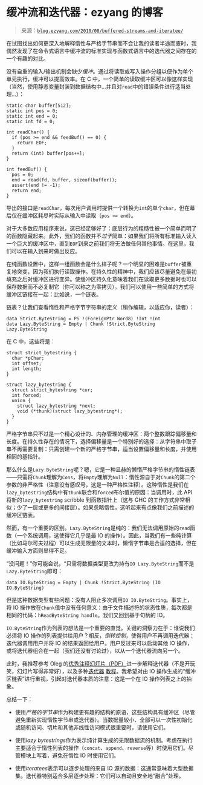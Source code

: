 <!--yml

分类：未分类

日期：2024-07-01 18:18:12

-->

# 缓冲流和迭代器：ezyang 的博客

> 来源：[`blog.ezyang.com/2010/08/buffered-streams-and-iteratee/`](http://blog.ezyang.com/2010/08/buffered-streams-and-iteratee/)

在试图找出如何更深入地解释惰性与严格字节串而不会让我的读者半途而废时，我偶然发现了在命令式语言中缓冲流的标准实现与函数式语言中的迭代器之间存在的一个有趣的对比。

没有自重的输入/输出机制会缺少*缓冲*。通过将读取或写入操作分组以便作为单个单元执行，缓冲可以提高效率。在 C 中，一个简单的读取缓冲区可以像这样实现（当然，使用静态变量封装到数据结构中...并且对`read`中的错误条件进行适当处理...）：

```
static char buffer[512];
static int pos = 0;
static int end = 0;
static int fd = 0;

int readChar() {
  if (pos >= end && feedBuf() == 0) {
    return EOF;
  }
  return (int) buffer[pos++];
}

int feedBuf() {
  pos = 0;
  end = read(fd, buffer, sizeof(buffer));
  assert(end != -1);
  return end;
}

```

导出的接口是`readChar`，每次用户调用时提供一个转换为`int`的单个`char`，但在幕后仅在缓冲区耗尽时实际从输入中读取（`pos >= end`）。

对于大多数应用程序来说，这已经足够好了：底层行为的粗糙性被一个简单而明了的函数隐藏起来。此外，我们的函数并不*过于*简单：如果我们将所有标准输入读入一个巨大的缓冲区中，直到`EOF`到来之前我们将无法做任何其他事情。在这里，我们可以在输入到来时做出反应。

在纯函数设置中，这样一组函数会是什么样子呢？一个明显的困难是`buffer`被重复地突变，因为我们执行读取操作。在持久性的精神中，我们应该尽量避免在最初填充之后对缓冲区进行变异。使缓冲区持久化意味着我们在读取更多数据时也可以保存数据而不必复制它（你可以称之为零拷贝）。我们可以使用一些简单的方式将缓冲区链接在一起：比如说，一个链表。

链表？让我们查看惰性和严格字节字符串的定义（稍作编辑，以适应你，读者）：

```
data Strict.ByteString = PS !(ForeignPtr Word8) !Int !Int
data Lazy.ByteString = Empty | Chunk !Strict.ByteString Lazy.ByteString

```

在 C 中，这些将是：

```
struct strict_bytestring {
  char *pChar;
  int offset;
  int length;
}

struct lazy_bytestring {
  struct strict_bytestring *cur;
  int forced;
  union {
    struct lazy_bytestring *next;
    void (*thunk)(struct lazy_bytestring*);
  }
}

```

严格字节串只不过是一个精心设计的、内存管理的缓冲区：两个整数跟踪偏移量和长度。在持久性存在的情况下，选择偏移量是一个特别好的选择：从字符串中取子串不再需要复制：只需创建一个新的严格字节串，适当设置偏移量和长度，并使用相同的基指针。

那么什么是`Lazy.ByteString`呢？嗯，它是一种显赫的懒惰严格字节串的惰性链表——只需将`Chunk`理解为`Cons`，将`Empty`理解为`Null`：惰性源自于对`Chunk`的第二个参数的非严格性（注意没有感叹号，这是一种严格性注释）。这种惰性是我们在`lazy_bytestring`结构中有`thunk`联合和`forced`布尔值的原因：当调用时，此 API 将新的`lazy_bytestring` scribble 到函数指针上（这与 GHC 的工作方式非常相似；少了一层或更多的间接层）。如果忽略惰性，这听起来有点像我们之前描述的缓冲区链表。

然而，有一个重要的区别。`Lazy.ByteString`是纯的：我们无法调用原始的`read`函数（一个系统调用，这使得它几乎是最 IO 的操作）。因此，当我们有一些纯计算（比如马尔可夫过程）可以生成无限量的文本时，懒惰字节串是合适的选择，但在缓冲输入方面则显得不足。

“没问题！”你可能会说，“只需将数据类型更改为持有`IO Lazy.ByteString`而不是`Lazy.ByteString`即可：

```
data IO.ByteString = Empty | Chunk !Strict.ByteString (IO IO.ByteString)

```

但是这种数据类型有些问题：没有人阻止多次调用`IO IO.ByteString`。事实上，将 IO 操作放在`Chunk`值中没有任何意义：由于文件描述符的状态性质，每次都是相同的代码：`hReadByteString handle`。我们又回到基于句柄的 IO。

`IO.ByteString`作为列表的想法是一个重要的直觉。关键的洞察力在于：谁说我们必须将 IO 操作的列表提供给用户？相反，*倒转控制*，使得用户不再调用迭代器：迭代器调用用户并将 IO 的结果返回给用户。用户反过来可以启动其他 IO 操作，或将迭代器组合在一起（我们还没有讨论过），以从一个迭代器流向另一个。

此时，我推荐参考 Oleg 的[优秀注释幻灯片（PDF）](http://okmij.org/ftp/Haskell/Iteratee/IterateeIO-talk-notes.pdf)进一步解释迭代器（不是开玩笑，幻灯片写得非常好），以及多种[迭代器](http://ianen.org/articles/understanding-iteratees/) [教程](http://cdsmith.wordpress.com/2010/05/23/iteratees-step-by-step-part-1/)。我希望对由 IO 操作生成的“缓冲区链表”进行重视，引起对迭代器本质的注意：这是一个在 IO 操作列表之上的抽象。

总结一下：

+   使用*严格的字节串*作为构建更有趣的结构的原语，这些结构具有缓冲区（尽管避免重新实现惰性字节串或迭代器）。当数据量较小、全部可以一次性初始化或随机访问、切片和其他非线性访问模式很重要时，请使用它们。

+   使用*lazy bytestrings*作为表示纯计算生成的无限数据流的机制。考虑在执行主要适合于惰性列表的操作（`concat`、`append`、`reverse`等）时使用它们。尽管模块上写着，避免在惰性 IO 时使用它们。

+   使用*iteratees*表示可以逐步处理的来自 IO 源的数据：这通常意味着大型数据集。迭代器特别适合多层逐步处理：它们可以自动且安全地“融合”处理。

